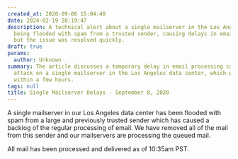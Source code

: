 ```yaml
---
created_at: 2020-09-08 15:04:48
date: 2024-02-19 20:19:47
description: A technical alert about a single mailserver in the Los Angeles data center
  being flooded with spam from a trusted sender, causing delays in email processing,
  but the issue was resolved quickly.
draft: true
params:
  author: Unknown
summary: The article discusses a temporary delay in email processing caused by a spam
  attack on a single mailserver in the Los Angeles data center, which was resolved
  within a few hours.
tags: null
title: Single Mailserver Delays - September 8, 2020
---
```



A single mailserver in our Los Angeles data center has been flooded with spam
from a large and previously trusted sender which has caused a backlog of the
regular processing of email. We have removed all of the mail from this sender
and our mailservers are processing the queued mail.

All mail has been processed and delivered as of 10:35am PST.

